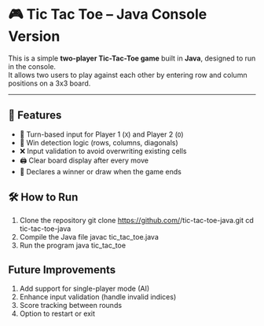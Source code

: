 # 🎮 Tic Tac Toe – Java Console Version

This is a simple **two-player Tic-Tac-Toe game** built in **Java**, designed to run in the console.  
It allows two users to play against each other by entering row and column positions on a 3x3 board.

---

## 🧩 Features

- 🔁 Turn-based input for Player 1 (`X`) and Player 2 (`O`)
- 🧠 Win detection logic (rows, columns, diagonals)
- ❌ Input validation to avoid overwriting existing cells
- 🖨️ Clear board display after every move
- 🏁 Declares a winner or draw when the game ends

## 🛠 How to Run

1. Clone the repository
   git clone https://github.com/<your-username>/tic-tac-toe-java.git
   cd tic-tac-toe-java
2. Compile the Java file
   javac tic_tac_toe.java
3. Run the program
   java tic_tac_toe

## Future Improvements

1. Add support for single-player mode (AI)
2. Enhance input validation (handle invalid indices)
3. Score tracking between rounds
4. Option to restart or exit
